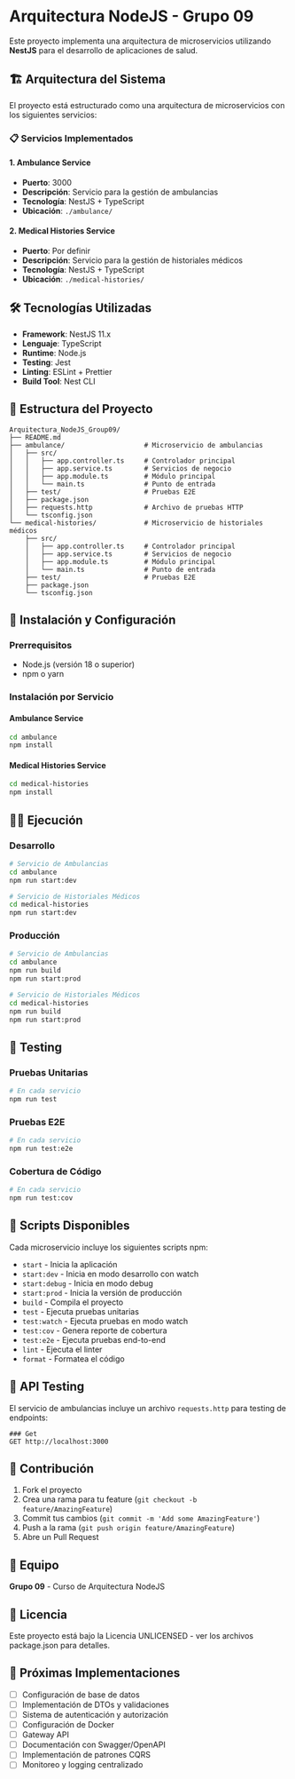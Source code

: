 # Arquitectura NodeJS - Grupo 09

Este proyecto implementa una arquitectura de microservicios utilizando **NestJS** para el desarrollo de aplicaciones de salud.

## 🏗️ Arquitectura del Sistema

El proyecto está estructurado como una arquitectura de microservicios con los siguientes servicios:

### 📋 Servicios Implementados

#### 1. **Ambulance Service** 
- **Puerto**: 3000
- **Descripción**: Servicio para la gestión de ambulancias
- **Tecnología**: NestJS + TypeScript
- **Ubicación**: `./ambulance/`

#### 2. **Medical Histories Service**
- **Puerto**: Por definir
- **Descripción**: Servicio para la gestión de historiales médicos
- **Tecnología**: NestJS + TypeScript  
- **Ubicación**: `./medical-histories/`

## 🛠️ Tecnologías Utilizadas

- **Framework**: NestJS 11.x
- **Lenguaje**: TypeScript
- **Runtime**: Node.js
- **Testing**: Jest
- **Linting**: ESLint + Prettier
- **Build Tool**: Nest CLI

## 📁 Estructura del Proyecto

```
Arquitectura_NodeJS_Group09/
├── README.md
├── ambulance/                    # Microservicio de ambulancias
│   ├── src/
│   │   ├── app.controller.ts     # Controlador principal
│   │   ├── app.service.ts        # Servicios de negocio
│   │   ├── app.module.ts         # Módulo principal
│   │   └── main.ts               # Punto de entrada
│   ├── test/                     # Pruebas E2E
│   ├── package.json
│   ├── requests.http             # Archivo de pruebas HTTP
│   └── tsconfig.json
└── medical-histories/            # Microservicio de historiales médicos
    ├── src/
    │   ├── app.controller.ts     # Controlador principal
    │   ├── app.service.ts        # Servicios de negocio
    │   ├── app.module.ts         # Módulo principal
    │   └── main.ts               # Punto de entrada
    ├── test/                     # Pruebas E2E
    ├── package.json
    └── tsconfig.json
```

## 🚀 Instalación y Configuración

### Prerrequisitos
- Node.js (versión 18 o superior)
- npm o yarn

### Instalación por Servicio

#### Ambulance Service
```bash
cd ambulance
npm install
```

#### Medical Histories Service
```bash
cd medical-histories
npm install
```

## 🏃‍♂️ Ejecución

### Desarrollo
```bash
# Servicio de Ambulancias
cd ambulance
npm run start:dev

# Servicio de Historiales Médicos
cd medical-histories
npm run start:dev
```

### Producción
```bash
# Servicio de Ambulancias
cd ambulance
npm run build
npm run start:prod

# Servicio de Historiales Médicos
cd medical-histories
npm run build
npm run start:prod
```

## 🧪 Testing

### Pruebas Unitarias
```bash
# En cada servicio
npm run test
```

### Pruebas E2E
```bash
# En cada servicio
npm run test:e2e
```

### Cobertura de Código
```bash
# En cada servicio
npm run test:cov
```

## 🔧 Scripts Disponibles

Cada microservicio incluye los siguientes scripts npm:

- `start` - Inicia la aplicación
- `start:dev` - Inicia en modo desarrollo con watch
- `start:debug` - Inicia en modo debug
- `start:prod` - Inicia la versión de producción
- `build` - Compila el proyecto
- `test` - Ejecuta pruebas unitarias
- `test:watch` - Ejecuta pruebas en modo watch
- `test:cov` - Genera reporte de cobertura
- `test:e2e` - Ejecuta pruebas end-to-end
- `lint` - Ejecuta el linter
- `format` - Formatea el código

## 📡 API Testing

El servicio de ambulancias incluye un archivo `requests.http` para testing de endpoints:

```http
### Get
GET http://localhost:3000
```

## 🤝 Contribución

1. Fork el proyecto
2. Crea una rama para tu feature (`git checkout -b feature/AmazingFeature`)
3. Commit tus cambios (`git commit -m 'Add some AmazingFeature'`)
4. Push a la rama (`git push origin feature/AmazingFeature`)
5. Abre un Pull Request

## 👥 Equipo

**Grupo 09** - Curso de Arquitectura NodeJS

## 📄 Licencia

Este proyecto está bajo la Licencia UNLICENSED - ver los archivos package.json para detalles.

## 🔮 Próximas Implementaciones

- [ ] Configuración de base de datos
- [ ] Implementación de DTOs y validaciones
- [ ] Sistema de autenticación y autorización
- [ ] Configuración de Docker
- [ ] Gateway API
- [ ] Documentación con Swagger/OpenAPI
- [ ] Implementación de patrones CQRS
- [ ] Monitoreo y logging centralizado